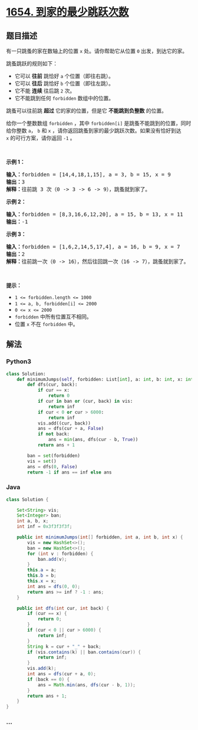 # [1654. 到家的最少跳跃次数](https://leetcode-cn.com/problems/minimum-jumps-to-reach-home)



## 题目描述

<!-- 这里写题目描述 -->

<p>有一只跳蚤的家在数轴上的位置 <code>x</code> 处。请你帮助它从位置 <code>0</code> 出发，到达它的家。</p>

<p>跳蚤跳跃的规则如下：</p>

<ul>
	<li>它可以 <strong>往前</strong> 跳恰好 <code>a</code> 个位置（即往右跳）。</li>
	<li>它可以 <strong>往后</strong> 跳恰好 <code>b</code> 个位置（即往左跳）。</li>
	<li>它不能 <strong>连续</strong> 往后跳 <code>2</code> 次。</li>
	<li>它不能跳到任何 <code>forbidden</code> 数组中的位置。</li>
</ul>

<p>跳蚤可以往前跳 <strong>超过</strong> 它的家的位置，但是它 <strong>不能跳到负整数</strong> 的位置。</p>

<p>给你一个整数数组 <code>forbidden</code> ，其中 <code>forbidden[i]</code> 是跳蚤不能跳到的位置，同时给你整数 <code>a</code>， <code>b</code> 和 <code>x</code> ，请你返回跳蚤到家的最少跳跃次数。如果没有恰好到达 <code>x</code> 的可行方案，请你返回 <code>-1</code> 。</p>

<p> </p>

<p><strong>示例 1：</strong></p>

<pre>
<b>输入：</b>forbidden = [14,4,18,1,15], a = 3, b = 15, x = 9
<b>输出：</b>3
<b>解释：</b>往前跳 3 次（0 -> 3 -> 6 -> 9），跳蚤就到家了。
</pre>

<p><strong>示例 2：</strong></p>

<pre>
<b>输入：</b>forbidden = [8,3,16,6,12,20], a = 15, b = 13, x = 11
<b>输出：</b>-1
</pre>

<p><strong>示例 3：</strong></p>

<pre>
<b>输入：</b>forbidden = [1,6,2,14,5,17,4], a = 16, b = 9, x = 7
<b>输出：</b>2
<b>解释：</b>往前跳一次（0 -> 16），然后往回跳一次（16 -> 7），跳蚤就到家了。
</pre>

<p> </p>

<p><strong>提示：</strong></p>

<ul>
	<li><code>1 <= forbidden.length <= 1000</code></li>
	<li><code>1 <= a, b, forbidden[i] <= 2000</code></li>
	<li><code>0 <= x <= 2000</code></li>
	<li><code>forbidden</code> 中所有位置互不相同。</li>
	<li>位置 <code>x</code> 不在 <code>forbidden</code> 中。</li>
</ul>


## 解法

<!-- 这里可写通用的实现逻辑 -->

<!-- tabs:start -->

### **Python3**

<!-- 这里可写当前语言的特殊实现逻辑 -->

```python
class Solution:
    def minimumJumps(self, forbidden: List[int], a: int, b: int, x: int) -> int:
        def dfs(cur, back):
            if cur == x:
                return 0
            if cur in ban or (cur, back) in vis:
                return inf
            if cur < 0 or cur > 6000:
                return inf
            vis.add((cur, back))
            ans = dfs(cur + a, False)
            if not back:
                ans = min(ans, dfs(cur - b, True))
            return ans + 1

        ban = set(forbidden)
        vis = set()
        ans = dfs(0, False)
        return -1 if ans == inf else ans
```

### **Java**

<!-- 这里可写当前语言的特殊实现逻辑 -->

```java
class Solution {

    Set<String> vis;
    Set<Integer> ban;
    int a, b, x;
    int inf = 0x3f3f3f3f;

    public int minimumJumps(int[] forbidden, int a, int b, int x) {
        vis = new HashSet<>();
        ban = new HashSet<>();
        for (int v : forbidden) {
            ban.add(v);
        }
        this.a = a;
        this.b = b;
        this.x = x;
        int ans = dfs(0, 0);
        return ans >= inf ? -1 : ans;
    }

    public int dfs(int cur, int back) {
        if (cur == x) {
            return 0;
        }
        if (cur < 0 || cur > 6000) {
            return inf;
        }
        String k = cur + "_" + back;
        if (vis.contains(k) || ban.contains(cur)) {
            return inf;
        }
        vis.add(k);
        int ans = dfs(cur + a, 0);
        if (back == 0) {
            ans = Math.min(ans, dfs(cur - b, 1));
        }
        return ans + 1;
    }
}
```

### **...**

```

```

<!-- tabs:end -->
